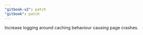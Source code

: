 ```yaml
---
"gitbook-v2": patch
"gitbook": patch
---
```


Increase logging around caching behaviour causing page crashes.
